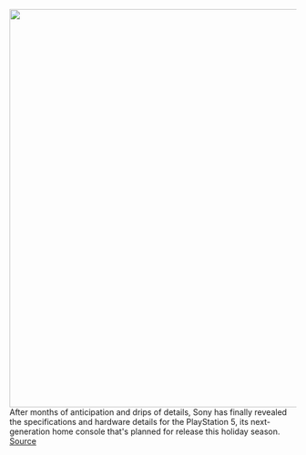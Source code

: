 <img src='https://cdn.vox-cdn.com/thumbor/WVvxSyNgrbXkuaT2sW5HsbFIQTI=/0x0:2040x1360/1200x800/filters:focal(857x517:1183x843)/cdn.vox-cdn.com/uploads/chorus_image/image/66519103/acastro_200318_1777_ps5_0001.0.jpg' width='700px' /><br/>
After months of anticipation and drips of details, Sony has finally revealed the specifications and hardware details for the PlayStation 5, its next-generation home console that's planned for release this holiday season.
<a href='https://www.theverge.com/2020/3/18/21183181/sony-ps5-playstation-5-specs-details-hardware-processor-8k-ray-tracing'> Source <a/>